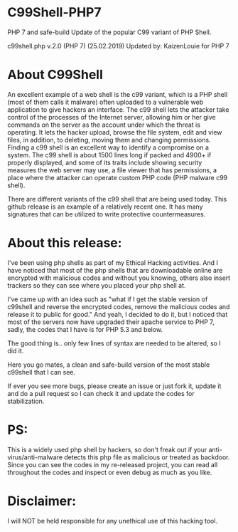 # C99Shell-PHP7
PHP 7 and safe-build Update of the popular C99 variant of PHP Shell.

c99shell.php v.2.0 (PHP 7) (25.02.2019) Updated by: KaizenLouie for PHP 7

# About C99Shell
An excellent example of a web shell is the c99 variant, which is a PHP shell (most of them calls it malware) often uploaded to a vulnerable web application to give hackers an interface. The c99 shell lets the attacker take control of the processes of the Internet server, allowing him or her give commands on the server as the account under which the threat is operating. It lets the hacker upload, browse the file system, edit and view files, in addition, to deleting, moving them and changing permissions. Finding a c99 shell is an excellent way to identify a compromise on a system. The c99 shell is about 1500 lines long if packed and 4900+ if properly displayed, and some of its traits include showing security measures the web server may use, a file viewer that has permissions, a place where the attacker can operate custom PHP code (PHP malware c99 shell).

There are different variants of the c99 shell that are being used today. This github release is an example of a relatively recent one. It has many signatures that can be utilized to write protective countermeasures.

# About this release:
I've been using php shells as part of my Ethical Hacking activities.
And I have noticed that most of the php shells that are downloadable online are encrypted with malicious codes and without you knowing, others also insert trackers so they can see where you placed your php shell at.

I've came up with an idea such as "what if I get the stable version of c99shell and reverse the encrypted codes, remove the malicious codes and release it to public for good."
And yeah, I decided to do it, but I noticed that most of the servers now have upgraded their apache service to PHP 7, sadly, the codes that I have is for PHP 5.3 and below.

The good thing is.. only few lines of syntax are needed to be altered, so I did it.

Here you go mates, a clean and safe-build version of the most stable c99shell that I can see.

If ever you see more bugs, please create an issue or just fork it, update it and do a pull request so I can check it and update the codes for stabilization.

# PS: 
This is a widely used php shell by hackers, so don't freak out if your anti-virus/anti-malware detects this php file as malicious or treated as backdoor.
Since you can see the codes in my re-released project, you can read all throughout the codes and inspect or even debug as much as you like.

# Disclaimer:
I will NOT be held responsible for any unethical use of this hacking tool.
